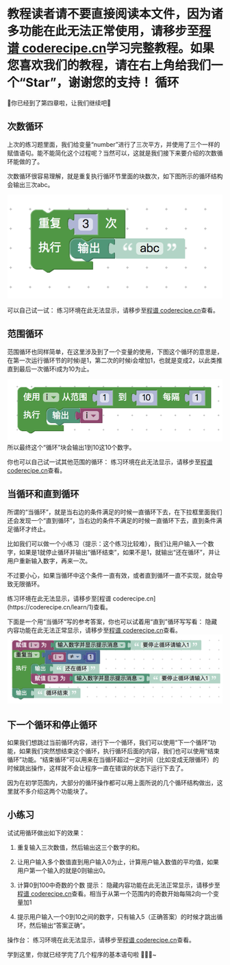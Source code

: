 <notice>教程读者请不要直接阅读本文件，因为诸多功能在此无法正常使用，请移步至[程谱 coderecipe.cn](https://coderecipe.cn/learn/1)学习完整教程。如果您喜欢我们的教程，请在右上角给我们一个“Star”，谢谢您的支持！</notice>
循环
======

🌟你已经到了第四章啦，让我们继续吧🌟

次数循环
------
上次的练习题里面，我们给变量“number”进行了三次平方，并使用了三个一样的赋值语句。能不能简化这个过程呢？当然可以，这就是我们接下来要介绍的次数循环能做的了。

次数循环很容易理解，就是重复执行循环节里面的块数次，如下图所示的循环结构会输出三次abc。

![次数循环](Pic1.png)

可以自己试一试：
<lab lang="blocks" parameters="lists=false&color=false&functions=false&text=false&name=chapter4lab1">
  <notice>练习环境在此无法显示，请移步至[程谱 coderecipe.cn](https://coderecipe.cn/learn/1)查看。</notice>
</lab>

范围循环
------
范围循环也同样简单，在这里涉及到了一个变量的使用，下图这个循环的意思是，在第一次运行循环节的时候i是1，第二次的时候i会增加1，也就是变成2，以此类推直到最后一次循环i成为10为止。

![范围循环](Pic2.png)
所以最终这个“循环”块会输出1到10这10个数字。

你也可以自己试一试其他范围的循环：
<lab lang="blocks" parameters="lists=false&color=false&functions=false&text=false&name=chapter4lab2">
  <notice>练习环境在此无法显示，请移步至[程谱 coderecipe.cn](https://coderecipe.cn/learn/1)查看。</notice>
</lab>

当循环和直到循环
------
所谓的“当循环”，就是当右边的条件满足的时候一直循环下去，在下拉框里面我们还会发现一个“直到循环”，当右边的条件不满足的时候一直循环下去，直到条件满足循环才终止。

比如我们可以做一个小练习（提示：这个练习比较难），我们让用户输入一个数字，如果是1就停止循环并输出“循环结束”，如果不是1，就输出“还在循环”，并让用户重新输入数字，再来一次。

不过要小心，如果当循环中这个条件一直有效，或者直到循环一直不实现，就会导致无限循环。

<lab lang="blocks" parameters="lists=false&color=false&functions=false&text=false&name=chapter4lab3">
  <notice>练习环境在此无法显示，请移步至[程谱 coderecipe.cn](https://coderecipe.cn/learn/1)查看。</notice>
</lab>

下面是一个用“当循环”写的参考答案，你也可以试着用“直到”循环写写看：
<cr type="hidden"><notice>隐藏内容功能在此无法正常显示，请移步至[程谱 coderecipe.cn](https://coderecipe.cn/learn/1)查看。</notice>![当循环](Pic3.png)</cr>

下一个循环和停止循环
------
如果我们想跳过当前循环内容，进行下一个循环，我们可以使用“下一个循环”功能，如果我们突然想结束这个循环，执行循环后面的内容，我们也可以使用“结束循环”功能。“结束循环”可以用来在当循环超过一定时间（比如变成无限循环）的时候跳出操作，这样就不会让程序一直在错误的状态下运行下去了。

因为在初学范围内，大部分的循环操作都可以用上面所说的几个循环结构做出，这里就不多介绍这两个功能块了。


小练习
------

试试用循环做出如下的效果：

1. 重复输入三次数值，然后输出这三个数字的和。
2. 让用户输入多个数值直到用户输入0为止，计算用户输入数值的平均值，如果用户第一个输入的就是0则输出0。
3. 计算0到100中奇数的个数
提示：
<cr type="hidden"><notice>隐藏内容功能在此无法正常显示，请移步至[程谱 coderecipe.cn](https://coderecipe.cn/learn/1)查看。</notice>相当于从第一个范围内的奇数开始每隔2向一个变量加1</cr>

4. 提示用户输入一个0到10之间的数字，只有输入5（正确答案）的时候才跳出循环，然后输出“答案正确”。

操作台：
<lab lang="blocks" parameters="lists=false&color=false&functions=false&text=false&name=chapter4lab4">
  <notice>练习环境在此无法显示，请移步至[程谱 coderecipe.cn](https://coderecipe.cn/learn/1)查看。</notice>
</lab>

学到这里，你就已经学完了几个程序的基本语句啦 👏👏👏~
